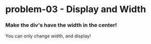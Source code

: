 # problem-03 - Display and Width

### Make the div's have the width in the center!
You can only change width, and display!

